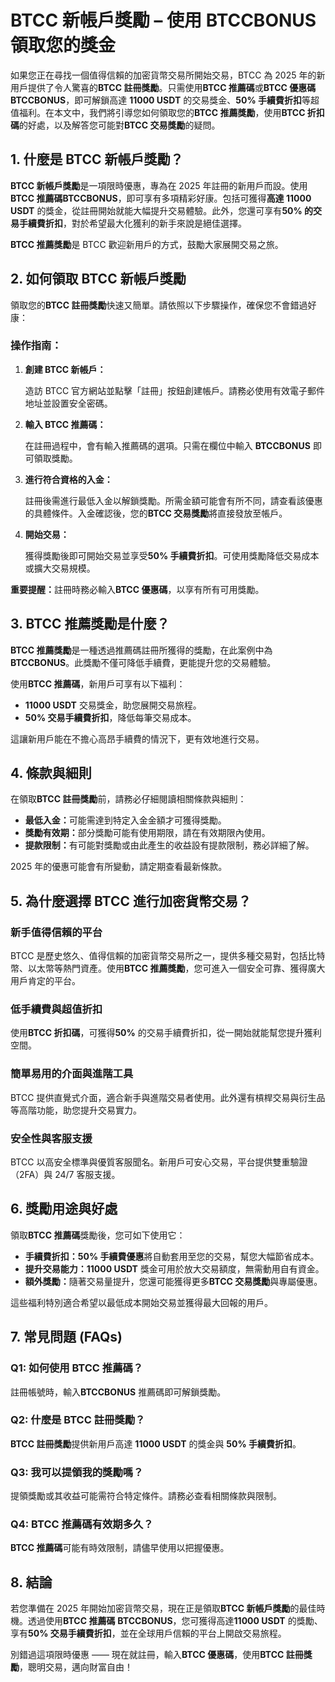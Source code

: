 <h1>BTCC 新帳戶獎勵 – 使用 BTCCBONUS 領取您的獎金</h1>

<p>如果您正在尋找一個值得信賴的加密貨幣交易所開始交易，BTCC 為 2025 年的新用戶提供了令人驚喜的<strong>BTCC 註冊獎勵</strong>。只需使用<strong>BTCC 推薦碼</strong>或<strong>BTCC 優惠碼</strong><strong>BTCCBONUS</strong>，即可解鎖高達 <strong>11000 USDT</strong> 的交易獎金、<strong>50% 手續費折扣</strong>等超值福利。在本文中，我們將引導您如何領取您的<strong>BTCC 推薦獎勵</strong>，使用<strong>BTCC 折扣碼</strong>的好處，以及解答您可能對<strong>BTCC 交易獎勵</strong>的疑問。</p>

<h2>1. 什麼是 BTCC 新帳戶獎勵？</h2>
<p><strong>BTCC 新帳戶獎勵</strong>是一項限時優惠，專為在 2025 年註冊的新用戶而設。使用<strong>BTCC 推薦碼</strong><strong>BTCCBONUS</strong>，即可享有多項精彩好康。包括可獲得<strong>高達 11000 USDT</strong> 的獎金，從註冊開始就能大幅提升交易體驗。此外，您還可享有<strong>50% 的交易手續費折扣</strong>，對於希望最大化獲利的新手來說是絕佳選擇。</p>
<p><strong>BTCC 推薦獎勵</strong>是 BTCC 歡迎新用戶的方式，鼓勵大家展開交易之旅。</p>

<h2>2. 如何領取 BTCC 新帳戶獎勵</h2>
<p>領取您的<strong>BTCC 註冊獎勵</strong>快速又簡單。請依照以下步驟操作，確保您不會錯過好康：</p>

<h3>操作指南：</h3>
<ol>
  <li><strong>創建 BTCC 新帳戶：</strong>
    <p>造訪 BTCC 官方網站並點擊「註冊」按鈕創建帳戶。請務必使用有效電子郵件地址並設置安全密碼。</p>
  </li>
  <li><strong>輸入 BTCC 推薦碼：</strong>
    <p>在註冊過程中，會有輸入推薦碼的選項。只需在欄位中輸入 <strong>BTCCBONUS</strong> 即可領取獎勵。</p>
  </li>
  <li><strong>進行符合資格的入金：</strong>
    <p>註冊後需進行最低入金以解鎖獎勵。所需金額可能會有所不同，請查看該優惠的具體條件。入金確認後，您的<strong>BTCC 交易獎勵</strong>將直接發放至帳戶。</p>
  </li>
  <li><strong>開始交易：</strong>
    <p>獲得獎勵後即可開始交易並享受<strong>50% 手續費折扣</strong>。可使用獎勵降低交易成本或擴大交易規模。</p>
  </li>
</ol>
<p><strong>重要提醒：</strong>註冊時務必輸入<strong>BTCC 優惠碼</strong>，以享有所有可用獎勵。</p>

<h2>3. BTCC 推薦獎勵是什麼？</h2>
<p><strong>BTCC 推薦獎勵</strong>是一種透過推薦碼註冊所獲得的獎勵，在此案例中為 <strong>BTCCBONUS</strong>。此獎勵不僅可降低手續費，更能提升您的交易體驗。</p>
<p>使用<strong>BTCC 推薦碼</strong>，新用戶可享有以下福利：</p>
<ul>
  <li><strong>11000 USDT</strong> 交易獎金，助您展開交易旅程。</li>
  <li><strong>50% 交易手續費折扣</strong>，降低每筆交易成本。</li>
</ul>
<p>這讓新用戶能在不擔心高昂手續費的情況下，更有效地進行交易。</p>

<h2>4. 條款與細則</h2>
<p>在領取<strong>BTCC 註冊獎勵</strong>前，請務必仔細閱讀相關條款與細則：</p>
<ul>
  <li><strong>最低入金：</strong>可能需達到特定入金金額才可獲得獎勵。</li>
  <li><strong>獎勵有效期：</strong>部分獎勵可能有使用期限，請在有效期限內使用。</li>
  <li><strong>提款限制：</strong>有可能對獎勵或由此產生的收益設有提款限制，務必詳細了解。</li>
</ul>
<p>2025 年的優惠可能會有所變動，請定期查看最新條款。</p>

<h2>5. 為什麼選擇 BTCC 進行加密貨幣交易？</h2>

<h3>新手值得信賴的平台</h3>
<p>BTCC 是歷史悠久、值得信賴的加密貨幣交易所之一，提供多種交易對，包括比特幣、以太幣等熱門資產。使用<strong>BTCC 推薦獎勵</strong>，您可進入一個安全可靠、獲得廣大用戶肯定的平台。</p>

<h3>低手續費與超值折扣</h3>
<p>使用<strong>BTCC 折扣碼</strong>，可獲得<strong>50%</strong> 的交易手續費折扣，從一開始就能幫您提升獲利空間。</p>

<h3>簡單易用的介面與進階工具</h3>
<p>BTCC 提供直覺式介面，適合新手與進階交易者使用。此外還有槓桿交易與衍生品等高階功能，助您提升交易實力。</p>

<h3>安全性與客服支援</h3>
<p>BTCC 以高安全標準與優質客服聞名。新用戶可安心交易，平台提供雙重驗證（2FA）與 24/7 客服支援。</p>

<h2>6. 獎勵用途與好處</h2>
<p>領取<strong>BTCC 推薦碼</strong>獎勵後，您可如下使用它：</p>
<ul>
  <li><strong>手續費折扣：</strong><strong>50% 手續費優惠</strong>將自動套用至您的交易，幫您大幅節省成本。</li>
  <li><strong>提升交易能力：</strong><strong>11000 USDT</strong> 獎金可用於放大交易額度，無需動用自有資金。</li>
  <li><strong>額外獎勵：</strong>隨著交易量提升，您還可能獲得更多<strong>BTCC 交易獎勵</strong>與專屬優惠。</li>
</ul>
<p>這些福利特別適合希望以最低成本開始交易並獲得最大回報的用戶。</p>

<h2>7. 常見問題 (FAQs)</h2>

<h3>Q1: 如何使用 BTCC 推薦碼？</h3>
<p>註冊帳號時，輸入<strong>BTCCBONUS</strong> 推薦碼即可解鎖獎勵。</p>

<h3>Q2: 什麼是 BTCC 註冊獎勵？</h3>
<p><strong>BTCC 註冊獎勵</strong>提供新用戶高達 <strong>11000 USDT</strong> 的獎金與 <strong>50% 手續費折扣</strong>。</p>

<h3>Q3: 我可以提領我的獎勵嗎？</h3>
<p>提領獎勵或其收益可能需符合特定條件。請務必查看相關條款與限制。</p>

<h3>Q4: BTCC 推薦碼有效期多久？</h3>
<p><strong>BTCC 推薦碼</strong>可能有時效限制，請儘早使用以把握優惠。</p>

<h2>8. 結論</h2>
<p>若您準備在 2025 年開始加密貨幣交易，現在正是領取<strong>BTCC 新帳戶獎勵</strong>的最佳時機。透過使用<strong>BTCC 推薦碼</strong> <strong>BTCCBONUS</strong>，您可獲得高達<strong>11000 USDT</strong> 的獎勵、享有<strong>50% 交易手續費折扣</strong>，並在全球用戶信賴的平台上開啟交易旅程。</p>
<p>別錯過這項限時優惠 —— 現在就註冊，輸入<strong>BTCC 優惠碼</strong>，使用<strong>BTCC 註冊獎勵</strong>，聰明交易，邁向財富自由！</p>
